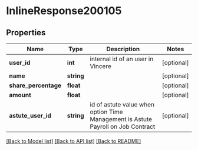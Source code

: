 # InlineResponse200105

## Properties
Name | Type | Description | Notes
------------ | ------------- | ------------- | -------------
**user_id** | **int** | internal id of an user in Vincere | [optional] 
**name** | **string** |  | [optional] 
**share_percentage** | **float** |  | [optional] 
**amount** | **float** |  | [optional] 
**astute_user_id** | **string** | id of astute value when option Time Management is Astute Payroll on Job Contract | [optional] 

[[Back to Model list]](../../README.md#documentation-for-models) [[Back to API list]](../../README.md#documentation-for-api-endpoints) [[Back to README]](../../README.md)


